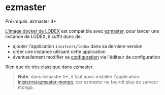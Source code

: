 # ezmaster

_Pré-requis_: ezmaster 4+

[L'image docker de LODEX](https://hub.docker.com/r/inistcnrs/lodex/) est compatible avec [ezmaster](https://github.com/Inist-CNRS/ezmaster), pour lancer une instance de LODEX, il suffit donc de:

* ajouter l'application `inistcnrs/lodex` dans sa dernière version
* créer une instance utilisant cette application
* éventuellement modifier sa [configuration](../configuration/) via l'éditeur de configuration

Rien que de très classique dans ezmaster.

> **Note**: dans ezmaster 5+, il faut aussi installer l'application [inistcnrs/ezmaster-mongo](https://hub.docker.com/r/inistcnrs/ezmaster-mongo/), car ezmaster ne fournit plus de serveur mongo.

